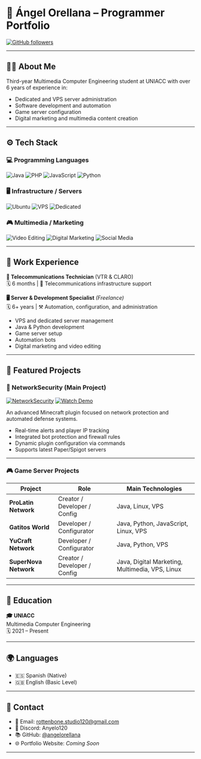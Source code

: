 # 🌟 Ángel Orellana – Programmer Portfolio

[![GitHub followers](https://img.shields.io/github/followers/Anyelo120?style=social)](https://github.com/Anyelo120)

---

## 🧑‍💻 About Me

Third-year Multimedia Computer Engineering student at UNIACC with over 6 years of experience in:
- Dedicated and VPS server administration
- Software development and automation
- Game server configuration
- Digital marketing and multimedia content creation

---

## ⚙️ Tech Stack

### 💻 Programming Languages
![Java](https://img.shields.io/badge/Java-ED8B00?style=for-the-badge&logo=java)
![PHP](https://img.shields.io/badge/PHP-777BB4?style=for-the-badge&logo=php)
![JavaScript](https://img.shields.io/badge/JavaScript-F7DF1E?style=for-the-badge&logo=javascript&logoColor=black)
![Python](https://img.shields.io/badge/Python-3776AB?style=for-the-badge&logo=python)

### 🖥️ Infrastructure / Servers
![Ubuntu](https://img.shields.io/badge/Ubuntu-E95420?style=for-the-badge&logo=ubuntu)
![VPS](https://img.shields.io/badge/VPS-00A4EF?style=for-the-badge&logo=azure-devops)
![Dedicated](https://img.shields.io/badge/Dedicated%20Servers-006400?style=for-the-badge)

### 🎮 Multimedia / Marketing
![Video Editing](https://img.shields.io/badge/Video%20Editing-FF69B4?style=for-the-badge)
![Digital Marketing](https://img.shields.io/badge/Digital%20Marketing-4285F4?style=for-the-badge&logo=google-marketing-platform)
![Social Media](https://img.shields.io/badge/Social%20Media-1DA1F2?style=for-the-badge&logo=twitter)

---

## 💼 Work Experience

**📡 Telecommunications Technician** (VTR & CLARO)  
🗓️ 6 months | 🏢 Telecommunications infrastructure support

**🖥️ Server & Development Specialist** *(Freelance)*  
🗓️ 6+ years | ⚒️ Automation, configuration, and administration
- VPS and dedicated server management
- Java & Python development
- Game server setup
- Automation bots
- Digital marketing and video editing

---

## 🚀 Featured Projects

### 🔐 NetworkSecurity (Main Project)
[![NetworkSecurity](https://img.shields.io/badge/GitHub-Project-181717?style=for-the-badge&logo=github)](https://github.com/Anyelo120/NetworkSecurity)
[![Watch Demo](https://img.shields.io/badge/YouTube-Demo-red?style=for-the-badge&logo=youtube)](https://youtu.be/mXGepIGXYEg)

An advanced Minecraft plugin focused on network protection and automated defense systems.
- Real-time alerts and player IP tracking
- Integrated bot protection and firewall rules
- Dynamic plugin configuration via commands
- Supports latest Paper/Spigot servers

---

### 🎮 Game Server Projects

| Project              | Role                            | Main Technologies                    |
|----------------------|----------------------------------|--------------------------------------|
| **ProLatin Network** | Creator / Developer / Config     | Java, Linux, VPS                     |
| **Gatitos World**    | Developer / Configurator         | Java, Python, JavaScript, Linux, VPS |
| **YuCraft Network**  | Developer / Configurator         | Java, Python, VPS                    |
| **SuperNova Network**| Creator / Developer / Config     | Java, Digital Marketing, Multimedia, VPS, Linux |

---

## 🏫 Education

**🎓 UNIACC**  
Multimedia Computer Engineering  
🗓️ 2021 – Present

---

## 🌍 Languages

- 🇪🇸 Spanish (Native)
- 🇬🇧 English (Basic Level)

---

## 📢 Contact

- 📧 Email: rottenbone.studio120@gmail.com  
- 🔗 Discord: Anyelo120  
- 📚 GitHub: [@angelorellana](https://github.com/Anyelo120)  
- 🌐 Portfolio Website: *Coming Soon*

---
